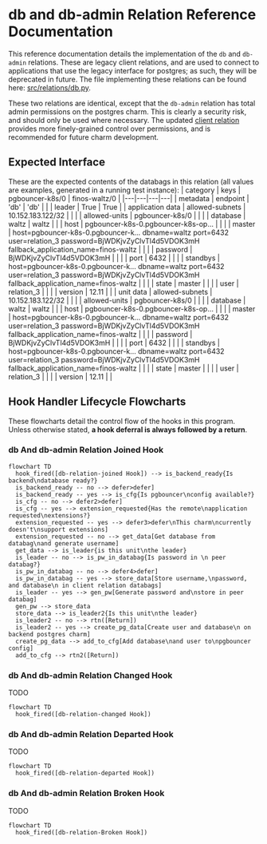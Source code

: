 # db and db-admin Relation Reference Documentation

This reference documentation details the implementation of the `db` and `db-admin` relations. These are legacy client relations, and are used to connect to applications that use the legacy interface for postgres; as such, they will be deprecated in future. The file implementing these relations can be found here: [src/relations/db.py](../../../src/relations/db.py).

These two relations are identical, except that the `db-admin` relation has total admin permissions on the postgres charm. This is clearly a security risk, and should only be used where necessary. The updated [client relation](./database.md) provides more finely-grained control over permissions, and is recommended for future charm development.

## Expected Interface

These are the expected contents of the databags in this relation (all values are examples, generated in a running test instance):
| category | keys | pgbouncer-k8s/0 | finos-waltz/0 |
|---|---|---|---|
| metadata         |        endpoint | 'db'                                   | 'db'          |
|                  |          leader | True                                   | True          |
| application data | allowed-subnets | 10.152.183.122/32                      |               |
|                  |   allowed-units | pgbouncer-k8s/0                        |               |
|                  |        database | waltz                                  | waltz         |
|                  |            host | pgbouncer-k8s-0.pgbouncer-k8s-op…      |               |
|                  |          master | host=pgbouncer-k8s-0.pgbouncer-k… dbname=waltz port=6432 user=relation_3  password=BjWDKjvZyClvTl4d5VDOK3mH fallback_application_name=finos-waltz  |               |
|                  |        password | BjWDKjvZyClvTl4d5VDOK3mH               |               |
|                  |            port | 6432                                   |               |
|                  |        standbys | host=pgbouncer-k8s-0.pgbouncer-k… dbname=waltz port=6432 user=relation_3  password=BjWDKjvZyClvTl4d5VDOK3mH fallback_application_name=finos-waltz  |               |
|                  |           state | master                                 |               |
|                  |            user | relation_3                             |               |
|                  |         version | 12.11                                  |               |
| unit data        | allowed-subnets | 10.152.183.122/32                      |               |
|                  |   allowed-units | pgbouncer-k8s/0                        |               |
|                  |        database | waltz                                  | waltz         |
|                  |            host | pgbouncer-k8s-0.pgbouncer-k8s-op…      |               |
|                  |          master | host=pgbouncer-k8s-0.pgbouncer-k… dbname=waltz port=6432 user=relation_3 password=BjWDKjvZyClvTl4d5VDOK3mH fallback_application_name=finos-waltz  |               |
|                  |        password | BjWDKjvZyClvTl4d5VDOK3mH               |               |
|                  |            port | 6432                                   |               |
|                  |        standbys | host=pgbouncer-k8s-0.pgbouncer-k…  dbname=waltz port=6432 user=relation_3  password=BjWDKjvZyClvTl4d5VDOK3mH fallback_application_name=finos-waltz  |               |
|                  |           state | master                                 |               |
|                  |            user | relation_3                             |               |
|                  |         version | 12.11                                  |               |

## Hook Handler Lifecycle Flowcharts

These flowcharts detail the control flow of the hooks in this program. Unless otherwise stated, **a hook deferral is always followed by a return**.

### db And db-admin Relation Joined Hook

```mermaid
flowchart TD
  hook_fired([db-relation-joined Hook]) --> is_backend_ready{Is backend\ndatabase ready?}
  is_backend_ready -- no --> defer>defer]
  is_backend_ready -- yes --> is_cfg{Is pgbouncer\nconfig available?}
  is_cfg -- no --> defer2>defer]
  is_cfg -- yes --> extension_requested{Has the remote\napplication requested\nextensions?}
  extension_requested -- yes --> defer3>defer\nThis charm\ncurrently doesn't\nsupport extensions]
  extension_requested -- no --> get_data[Get database from databag\nand generate username]
  get_data --> is_leader{is this unit\nthe leader}
  is_leader -- no --> is_pw_in_databag{Is password in \n peer databag?}
  is_pw_in_databag -- no --> defer4>defer]
  is_pw_in_databag -- yes --> store_data[Store username,\npassword, and database\n in client relation databags]
  is_leader -- yes --> gen_pw[Generate password and\nstore in peer databag]
  gen_pw --> store_data
  store_data --> is_leader2{Is this unit\nthe leader}
  is_leader2 -- no --> rtn([Return])
  is_leader2 -- yes --> create_pg_data[Create user and database\n on backend postgres charm]
  create_pg_data --> add_to_cfg[Add database\nand user to\npgbouncer config]
  add_to_cfg --> rtn2([Return])
```

### db And db-admin Relation Changed Hook

TODO

```mermaid
flowchart TD
  hook_fired([db-relation-changed Hook])
```

### db And db-admin Relation Departed Hook

TODO

```mermaid
flowchart TD
  hook_fired([db-relation-departed Hook])
```

### db And db-admin Relation Broken Hook

TODO

```mermaid
flowchart TD
  hook_fired([db-relation-Broken Hook])
```
